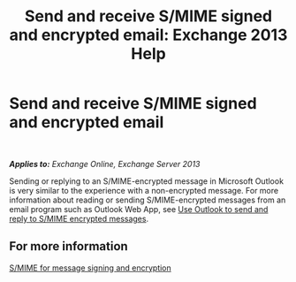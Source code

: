 ﻿---
title: 'Send and receive S/MIME signed and encrypted email: Exchange 2013 Help'
TOCTitle: Send and receive S/MIME signed and encrypted email
ms:assetid: 1ce37ada-0a80-4b47-8611-d008979589ff
ms:mtpsurl: https://technet.microsoft.com/en-us/library/Dn626157(v=EXCHG.150)
ms:contentKeyID: 61212597
ms.date: 12/10/2017
mtps_version: v=EXCHG.150
---

# Send and receive S/MIME signed and encrypted email

 

_**Applies to:** Exchange Online, Exchange Server 2013_


Sending or replying to an S/MIME-encrypted message in Microsoft Outlook is very similar to the experience with a non-encrypted message. For more information about reading or sending S/MIME-encrypted messages from an email program such as Outlook Web App, see [Use Outlook to send and reply to S/MIME encrypted messages](https://go.microsoft.com/fwlink/p/?linkid=392520).

## For more information

[S/MIME for message signing and encryption](https://docs.microsoft.com/en-us/office365/SecurityCompliance/s-mime-for-message-signing-and-encryption)

